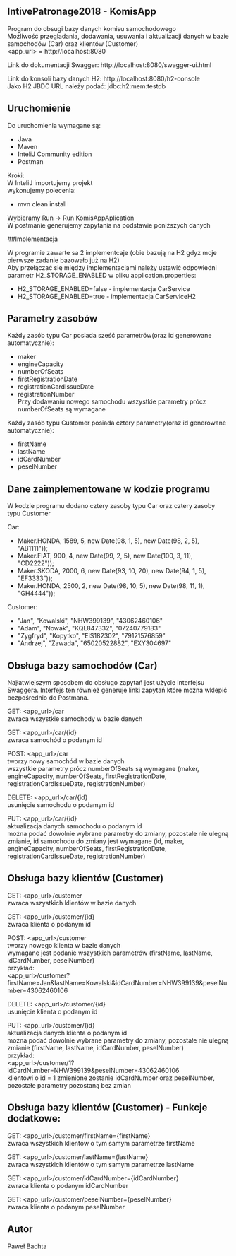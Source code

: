 ## IntivePatronage2018 - KomisApp

Program do obsugi bazy danych komisu samochodowego <br />
Możliwość przegladania, dodawania, usuwania i aktualizacji danych w bazie samochodów (Car) oraz klientów (Customer)<br />
<app_url> = http://localhost:8080<br />

Link do dokumentacji Swagger: http://localhost:8080/swagger-ui.html<br />

Link do konsoli bazy danych H2: http://localhost:8080/h2-console<br />
Jako H2 JBDC URL należy podać:  jdbc:h2:mem:testdb

## Uruchomienie

Do uruchomienia wymagane są:
- Java
- Maven
- InteliJ Community edition
- Postman

Kroki: <br />
W InteliJ importujemy projekt <br />
wykonujemy polecenia: 
- mvn clean install <br />

Wybieramy Run -> Run KomisAppAplication <br />
W postmanie generujemy zapytania na podstawie poniższych danych

##Implementacja

W programie zawarte sa 2 implementcaje (obie bazują na H2 gdyż moje pierwsze zadanie bazowało już na H2)<br />
Aby przełączać się między implementacjami należy ustawić odpowiedni parametr H2_STORAGE_ENABLED w pliku application.properties:
- H2_STORAGE_ENABLED=false - implementacja CarService
- H2_STORAGE_ENABLED=true - implementacja CarServiceH2

## Parametry zasobów

Każdy zasób typu Car posiada sześć parametrów(oraz id generowane automatycznie):

- maker
- engineCapacity
- numberOfSeats
- firstRegistrationDate
- registrationCardIssueDate
- registrationNumber<br />
Przy dodawaniu nowego samochodu wszystkie parametry prócz numberOfSeats są wymagane

Każdy zasób typu Customer posiada cztery parametry(oraz id generowane automatycznie):
- firstName
- lastName
- idCardNumber
- peselNumber

## Dane zaimplementowane w kodzie programu

W kodzie programu dodano cztery zasoby typu Car oraz cztery zasoby typu Customer<br />

Car:
- Maker.HONDA, 1589, 5, new Date(98, 1, 5), new Date(98, 2, 5), "AB1111"));
- Maker.FIAT, 900, 4, new Date(99, 2, 5), new Date(100, 3, 11), "CD2222"));
- Maker.SKODA, 2000, 6, new Date(93, 10, 20), new Date(94, 1, 5), "EF3333"));
- Maker.HONDA, 2500, 2, new Date(98, 10, 5), new Date(98, 11, 1), "GH4444"));


Customer:
- "Jan", "Kowalski", "NHW399139", "43062460106"
- "Adam", "Nowak", "KQL847332", "07240779183"
- "Zygfryd", "Kopytko", "EIS182302", "79121576859"
- "Andrzej", "Zawada", "65020522882", "EXY304697"

## Obsługa bazy samochodów (Car)

Najłatwiejszym sposobem do obsługo zapytań jest użycie interfejsu Swaggera. Interfejs ten również generuje linki zapytań które można wklepić bezpośrednio do Postmana.

GET: <app_url>/car <br />
	zwraca wszystkie samochody w bazie danych
	
GET: <app_url>/car/{id} <br />
	zwraca samochód o podanym id
	
POST: <app_url>/car <br />
	tworzy nowy samochód w bazie danych <br />
	wszystkie parametry prócz numberOfSeats są wymagane  (maker, engineCapacity, numberOfSeats, firstRegistrationDate, registrationCardIssueDate, registrationNumber) <br />
	
DELETE: <app_url>/car/{id} <br />
	usunięcie samochodu o podamym id
	
PUT: <app_url>/car/{id} <br />
	aktualizacja danych samochodu o podanym id <br />
	można podać dowolnie wybrane parametry do zmiany, pozostałe nie ulegną zmianie, id samochodu do zmiany jest wymagane (id, maker, engineCapacity, numberOfSeats, firstRegistrationDate, registrationCardIssueDate, registrationNumber) <br />
			
## Obsługa bazy klientów (Customer)

GET: <app_url>/customer <br />
	zwraca wszystkich klientów w bazie danych
	
GET: <app_url>/customer/{id} <br />
	zwraca klienta o podanym id
	
POST: <app_url>/customer <br />
	tworzy nowego klienta w bazie danych <br />
	wymagane jest podanie wszystkich parametrów (firstName, lastName, idCardNumber, peselNumber) <br />
	przykład: <br />
	<app_url>/customer?firstName=Jan&lastName=Kowalski&idCardNumber=NHW399139&peselNumber=43062460106
	
DELETE: <app_url>/customer/{id} <br />
	usunięcie klienta o podanym id
	
PUT: <app_url>/customer/{id} <br />
	aktualizacja danych klienta o podanym id <br />
	można podać dowolnie wybrane parametry do zmiany, pozostałe nie ulegną zmianie (firstName, lastName, idCardNumber, peselNumber) <br />
	przykład: <br />
	<app_url>/customer/1?idCardNumber=NHW399139&peselNumber=43062460106 <br />
		klientowi o id = 1 zmienione zostanie idCardNumber oraz peselNumber, pozostałe parametry pozostaną bez zmian
		
## Obsługa bazy klientów (Customer) - Funkcje dodatkowe:
	
GET: <app_url>/customer/firstName={firstName} <br />
	zwraca wszystkich klientów o tym samym parametrze firstName
	
GET: <app_url>/customer/lastName={lastName} <br />
	zwraca wszystkich klientów o tym samym parametrze lastName

GET: <app_url>/customer/idCardNumber={idCardNumber} <br />
	zwraca klienta o podanym idCardNumber

GET: <app_url>/customer/peselNumber={peselNumber} <br />
	zwraca klienta o podanym peselNumber
		
		
## Autor

Paweł Bachta